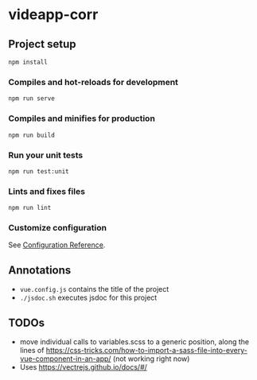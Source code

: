 # videapp-corr

## Project setup
```
npm install
```

### Compiles and hot-reloads for development
```
npm run serve
```

### Compiles and minifies for production
```
npm run build
```

### Run your unit tests
```
npm run test:unit
```

### Lints and fixes files
```
npm run lint
```

### Customize configuration
See [Configuration Reference](https://cli.vuejs.org/config/).

## Annotations

* `vue.config.js` contains the title of the project
* `./jsdoc.sh` executes jsdoc for this project

## TODOs

* move individual calls to variables.scss to a generic position, along the lines of https://css-tricks.com/how-to-import-a-sass-file-into-every-vue-component-in-an-app/ (not working right now)
* Uses https://vectrejs.github.io/docs/#/
